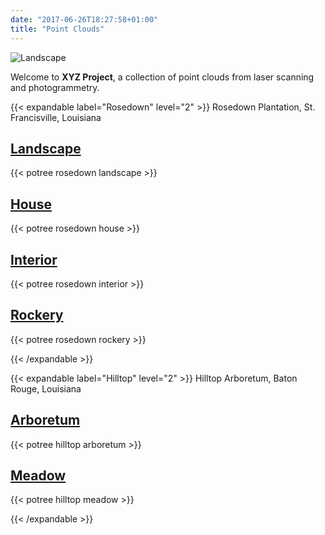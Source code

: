 ```yaml
---
date: "2017-06-26T18:27:58+01:00"
title: "Point Clouds"
---
```


![Landscape](landscape-3.jpg)

Welcome to **XYZ Project**, a collection of point clouds from laser scanning and photogrammetry.

{{< expandable label="Rosedown" level="2" >}}
Rosedown Plantation, St. Francisville, Louisiana

## [Landscape](https://xyz.cct.lsu.edu/data/rosedown/landscape.html "Point Cloud Viewer for Rosedown Landscape")
{{< potree rosedown landscape >}}

## [House](https://xyz.cct.lsu.edu/data/rosedown/house.html "Point Cloud Viewer for Rosedown House")
{{< potree rosedown house >}}

## [Interior](https://xyz.cct.lsu.edu/data/rosedown/interior.html "Point Cloud Viewer for Rosedown Interior")
{{< potree rosedown interior >}}

## [Rockery](https://xyz.cct.lsu.edu/data/rosedown/rockery.html "Point Cloud Viewer for Rosedown Rockery")
{{< potree rosedown rockery >}}


{{< /expandable >}}

{{< expandable label="Hilltop" level="2" >}}
Hilltop Arboretum, Baton Rouge, Louisiana

## [Arboretum](https://xyz.cct.lsu.edu/data/hilltop/arboretum.html "Point Cloud Viewer for Hilltop Arboretum")
{{< potree hilltop arboretum >}}

## [Meadow](https://xyz.cct.lsu.edu/data/hilltop/meadow.html "Point Cloud Viewer for Hilltop Arboretum Meadow")
{{< potree hilltop meadow >}}

{{< /expandable >}}

<!-- ADD LEAFLET MAP -->

<!--
{{<i class="ai ai-zenodo ai-3x">}}
{{<i class="ms ms-grass-gis ms-2x">}}
{{<i class="fab fa-creative-commons">}}
{{<i class="fas fa-coffee">}}
-->
